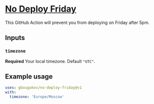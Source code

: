 # [No Deploy Friday](https://nodeployfriday.bygeorgenet.me)

This GitHub Action will prevent you from deploying on Friday after 5pm.

## Inputs

### `timezone`

**Required** Your local timezone. Default `"UTC"`.

## Example usage
```yaml
uses: gbougakov/no-deploy-friday@v1
with:
  timezone: 'Europe/Moscow'
```
